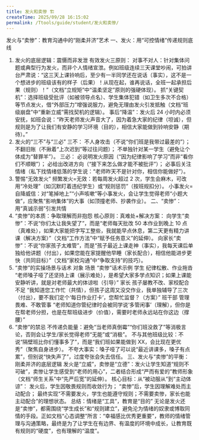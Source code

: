 ```yaml
---
title: 发火和卖惨 🏗️
createTime: 2025/09/28 16:15:02
permalink: /Ttools/guide/student/发火和卖惨/
---
```


发火与“卖惨”：教育沟通中的“刚柔并济”艺术
一、发火：用“可控情绪”传递规则底线

1. 发火的底层逻辑：震慑而非发泄
   有效发火三原则：
   对事不对人：针对集体问题或典型行为发火，而非个人情绪宣泄。例如班级连续三天课堂吵闹，可拍讲台严肃说：“这三天上课铃响后，至少有一半同学还在说话（事实），这不是一个想进步的班级该有的样子（后果）！从现在起，谁再说话，全班一起承担后果（规则）！”（文档“立规矩”中“温柔坚定”原则的强硬体现）。
   抓“关键契机”：选择班级受批评（如被领导点名）、学生集体犯错（如卫生多次不合格）等节点发火，借“外部压力”增强说服力，避免无理由发火引发抵触（文档“班级崩盘”中“重新立威”需找契机的逻辑）。
   事后“降温”：发火后 24 小时内必须安抚，如班会说：“昨天老师发火声音大了，因为着急大家的纪律（坦诚），但规则是为了让我们有安静的学习环境（目的），相信大家能做到铃响安静（期待）。”
2. 发火的“三不”与“三必”
   三不：
   不人身攻击（不说“你们班是我带过最差的”）；
   不翻旧账（不揪着“上次迟到”等过往问题）；
   不单独针对某一学生（避免让个体成为“替罪羊”）。
   三必：
   必说明发火原因（“因为纪律影响了学习”而非“看你们不顺眼”）；
   必给出改进方向（“接下来怎么做才能不被批评”）；
   必事后关注情绪（私下找情绪低落的学生说：“老师昨天不是针对你，相信你能做好”）。
3. 警惕“无效发火”
   频繁发火=无效：若每周发火超过 2 次，学生会麻木，可改用“冷处理”（如沉默盯着违纪学生）或“规则惩罚”（按班规扣分）。
   小事发火=自降威信：对“笔掉地上”“小声咳嗽”等小事发火，会让学生觉得老师“小题大做”，应聚焦“影响集体”的大事（如顶撞老师、抄袭作业）。
   二、“卖惨”：用“真诚示弱”引发共情
4. “卖惨”的本质：争取理解而非抱怨
   核心原则：真难处+解决方案：
   向学生“卖惨”：不说“你们太让我失望了”，而是“老师每天批改 50 本作业到晚上 10 点（真难处），如果大家能把字写工整些，我就能早点休息，第二天更有精力讲课（解决方案）”（文档“工作方法”中“赋予任务意义”的延伸）。
   向家长“卖惨”：不说“你家孩子太难管”，而是“孩子最近上课走神（事实），我每天课后单独给他讲题（付出），如果您能在家提醒他早睡（家长配合），相信他能进步更快（共同目标）”（文档“家校沟通”中“争取支持”的技巧）。
5. “卖惨”的实操场景与话术
   对象 场景 “卖惨”话术示例
   学生 纪律松散、作业拖沓 “老师嗓子哑了还坚持上课（展示难处），是希望大家多学点知识；如果上课能安静听讲，就是对老师最大的体谅啦（引导）”
   家长 孩子屡教不改、家校配合不足 “我知道您工作忙（共情），但孩子这周又没交作业，我单独辅导了三次（付出），要不我们定个‘每日作业打卡’，您帮忙监督？（方案）”
   班干部 管理畏难、不敢管事 “老师知道你管纪律时会被同学说‘多管闲事’（理解），但你是在帮老师分担，也是在帮班级进步（价值），需要时老师永远站在你这边（撑腰）”
6. “卖惨”的禁忌
   不传递负能量：避免“当老师真倒霉”“你们班没救了”等消极言论，否则会让学生/家长觉得老师“无能”或“消极”。
   不与其他班级比较：不说“隔壁班比你们懂事多了”，而是“我们班如果能做到 XX，会比现在更优秀”（聚焦自身进步）。
   不夸大事实：嗓子哑了可以说“最近讲课多，嗓子有点累”，但别说“快失声了”，过度夸张会失去信任。
   三、发火与“卖惨”的平衡：刚柔并济的底层逻辑
   发火是“立威”，卖惨是“立德”：发火让学生知道“规则不可破”，卖惨让学生感受到“老师的用心”，二者结合形成“严而有爱的”教师形象（文档“师生关系”中“先严后宽”的延伸）。
   核心目标：从“被动服从”到“主动体谅”：
   发火后，学生因敬畏规则而收敛行为；
   “卖惨”后，学生因理解难处而主动配合；
   最终实现“不需要发火，学生也能遵守规则；不需要卖惨，家长也能主动配合”的理想状态。
   总结：情绪是“工具”，教育是“目的”
   无论是发火还是“卖惨”，都需围绕“学生成长”和“规则建立”，避免沦为情绪的奴隶或博取同情的手段。正如文档“心态调整”所言：“幸福感比优秀更重要”，教师的情绪管理与沟通策略，最终是为了让学生在有边界、有温度的环境中成长，让教育既有规则的“硬度”，也有理解的“温度”。
